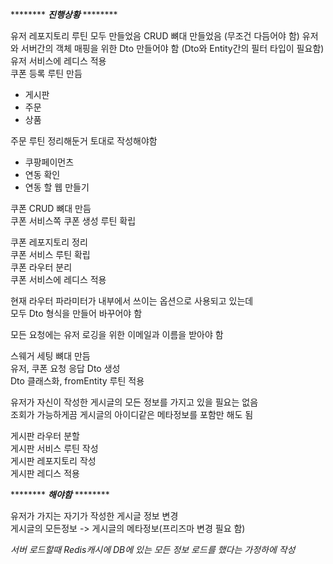 ******** ***진행상황*** ******** 

유저 레포지토리 루틴 모두 만들었음
CRUD 뼈대 만들었음 (무조건 다듬어야 함)
유저와 서버간의 객체 매핑을 위한 Dto 만들어야 함
(Dto와 Entity간의 필터 타입이 필요함)  
유저 서비스에 레디스 적용  
쿠폰 등록 루틴 만듬  
+ 게시판
+ 주문
+ 상품  

주문 루틴 정리해둔거 토대로 작성해야함
+ 쿠팡페이먼츠
+ 연동 확인
+ 연동 할 웹 만들기  

쿠폰 CRUD 뼈대 만듬  
쿠폰 서비스쪽 쿠폰 생성 루틴 확립  

쿠폰 레포지토리 정리  
쿠폰 서비스 루틴 확립  
쿠폰 라우터 분리  
쿠폰 서비스에 레디스 적용  

현재 라우터 파라미터가 내부에서 쓰이는 옵션으로 사용되고 있는데  
모두 Dto 형식을 만들어 바꾸어야 함

모든 요청에는 유저 로깅을 위한 이메일과 이름을 받아야 함  

스웨거 세팅 뼈대 만듬  
유저, 쿠폰 요청 응답 Dto 생성  
Dto 클래스화, fromEntity 루틴 적용  

유저가 자신이 작성한 게시글의 모든 정보를 가지고 있을 필요는 없음  
조회가 가능하게끔 게시글의 아이디같은 메타정보를 포함만 해도 됨  

게시판 라우터 분할  
게시판 서비스 루틴 작성  
게시판 레포지토리 작성  
게시판 레디스 적용  

******** ***해야함*** ********  

유저가 가지는 자기가 작성한 게시글 정보 변경  
게시글의 모든정보 -> 게시글의 메타정보(프리즈마 변경 필요 함)  

*서버 로드할때 Redis캐시에 DB에 있는 모든 정보 로드를 했다는 가정하에 작성*

